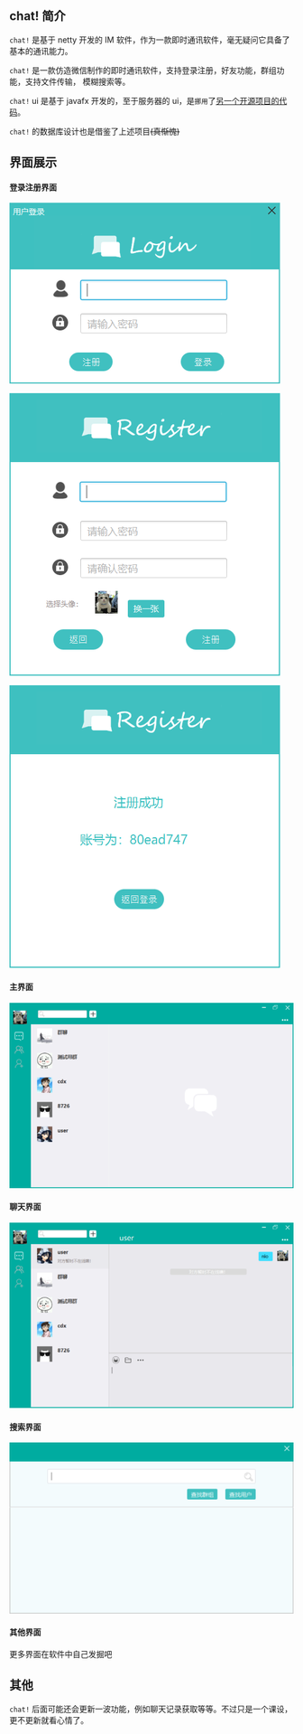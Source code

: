 ## chat! 简介

`chat!` 是基于 netty 开发的 IM 软件，作为一款即时通讯软件，毫无疑问它具备了基本的通讯能力。

`chat!` 是一款仿造微信制作的即时通讯软件，支持登录注册，好友功能，群组功能，支持文件传输， 模糊搜索等。

`chat!` ui 是基于 javafx 开发的，至于服务器的 ui，是`挪用`了[另一个开源项目的代码](https://github.com/cnRuanYF/CrazyChat)。

`chat!` 的数据库设计也是借鉴了上述项目~~(真惭愧)~~

## 界面展示

#### 登录注册界面

![登录](img/登录.png)

![注册](img/注册.png)

![注册成功](img/注册1.png)

#### 主界面

![主界面](img/登录成功.png)

#### 聊天界面

![聊天](img/聊天1.png)

#### 搜索界面

![搜索](img/搜索.png)

#### 其他界面

更多界面在软件中自己发掘吧

## 其他

`chat!` 后面可能还会更新一波功能，例如聊天记录获取等等。不过只是一个课设，更不更新就看心情了。
